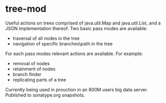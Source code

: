 # tree-mod 
Useful actions on trees comprised of java.util.Map and java.util.List, and a JSON implementation thereof.
Two basic pass modes are available:
 - traversal of all nodes in the tree
 - navigation of specific branches\path in the tree

For each pass modes relevant actions are available. For example:
 - removal of nodes
 - retainment of nodes
 - branch finder
 - replicating parts of a tree

Currently being used in prouction in an 800M users big data server.
Published to sonatype.org snapshots.
